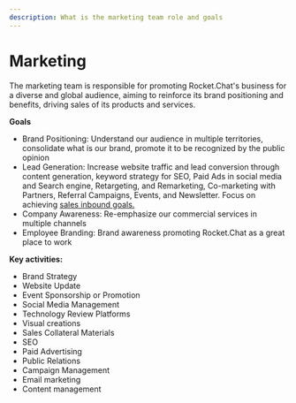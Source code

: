 ```yaml
---
description: What is the marketing team role and goals
---
```


# Marketing

The marketing team is responsible for promoting Rocket.Chat's business for a diverse and global audience, aiming to reinforce its brand positioning and benefits, driving sales of its products and services.

**Goals**

* Brand Positioning: Understand our audience in multiple territories, consolidate what is our brand, promote it to be recognized by the public opinion
* Lead Generation: Increase website traffic and lead conversion through content generation, keyword strategy for SEO, Paid Ads in social media and Search engine, Retargeting, and Remarketing, Co-marketing with Partners, Referral Campaigns, Events, and Newsletter. Focus on achieving [sales inbound goals.](https://docs.google.com/spreadsheets/d/1roLi91faVgGOyXxf2agv-sg0K6Rx2SIycrQ0j0PUBsk/edit#gid=0)
* Company Awareness: Re-emphasize our commercial services in multiple channels
* Employee Branding: Brand awareness promoting Rocket.Chat as a great place to work

**Key activities:**

* Brand Strategy
* Website Update
* Event Sponsorship or Promotion
* Social Media Management
* Technology Review Platforms
* Visual creations
* Sales Collateral Materials
* SEO
* Paid Advertising
* Public Relations
* Campaign Management
* Email marketing
* Content management

##
